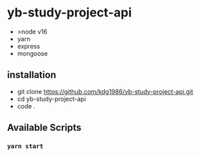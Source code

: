 # yb-study-project-api

- \>node v16
- yarn
- express
- mongoose

## installation

- git clone https://github.com/kdg1986/yb-study-project-api.git 
- cd yb-study-project-api 
- code .

## Available Scripts

### `yarn start`
